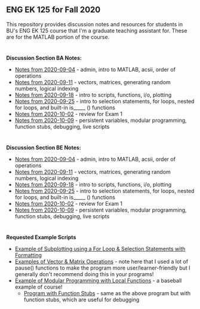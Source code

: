 ## ENG EK 125 for Fall 2020  
This repository provides discussion notes and resources for students in BU's ENG EK 125 course that I'm a graduate teaching assistant for. These are for the MATLAB portion of the course.

#
**Discussion Section BA Notes:**
- [Notes from 2020-09-04](https://github.com/leahgaeta/MATLAB-References/raw/master/Fall20Material/BA%20Discussion%201.pdf) - admin, intro to MATLAB, acsii, order of operations
- [Notes from 2020-09-11](https://github.com/leahgaeta/MATLAB-References/raw/master/Fall20Material/BA%20Discussion%202.pdf) - vectors, matrices, generating random numbers, logical indexing
- [Notes from 2020-09-18](https://github.com/leahgaeta/MATLAB-References/raw/master/Fall20Material/BA%20Discussion%203.pdf) - intro to scripts, functions, i/o, plotting
- [Notes from 2020-09-25](https://github.com/leahgaeta/MATLAB-References/raw/master/Fall20Material/BA%20Discussion%204.pdf) - intro to selection statements, for loops, nested for loops, and built-in is_____ () functions
- [Notes from 2020-10-02](https://github.com/leahgaeta/MATLAB-References/raw/master/Fall20Material/BA%20Discussion%205.pdf) - review for Exam 1
- [Notes from 2020-10-09](https://github.com/leahgaeta/MATLAB-References/raw/master/Fall20Material/BA%20Discussion%206.pdf) - persistent variables, modular programming, function stubs, debugging, live scripts

#
**Discussion Section BE Notes:**
- [Notes from 2020-09-04](https://github.com/leahgaeta/MATLAB-References/raw/master/Fall20Material/BE%20Discussion%201.pdf) - admin, intro to MATLAB, acsii, order of operations
- [Notes from 2020-09-11](https://github.com/leahgaeta/MATLAB-References/raw/master/Fall20Material/BE%20Discussion%202.pdf) - vectors, matrices, generating random numbers, logical indexing
- [Notes from 2020-09-18](https://github.com/leahgaeta/MATLAB-References/raw/master/Fall20Material/BE%20Discussion%203.pdf) - intro to scripts, functions, i/o, plotting
- [Notes from 2020-09-25](https://github.com/leahgaeta/MATLAB-References/raw/master/Fall20Material/BE%20Discussion%204.pdf) - intro to selection statements, for loops, nested for loops, and built-in is_____ () functions
- [Notes from 2020-10-02](https://github.com/leahgaeta/MATLAB-References/raw/master/Fall20Material/BE%20Discussion%205.pdf) - review for Exam 1
- [Notes from 2020-10-09](https://github.com/leahgaeta/MATLAB-References/raw/master/Fall20Material/BE%20Discussion%206.pdf) - persistent variables, modular programming, function stubs, debugging, live scripts

#
**Requested Example Scripts**
- [Example of Subplotting using a For Loop & Selection Statements with Formatting](https://raw.githubusercontent.com/leahgaeta/MATLAB-References/master/Fall20Material/subplot_example.m)
- [Examples of Vector & Matrix Operations](https://raw.githubusercontent.com/leahgaeta/MATLAB-References/master/Fall20Material/Intro_array_operations.m) - note here that I used a lot of pause() functions to make the program more user/learner-friendly but I generally don't recommend doing this in your programs!
- [Example of Modular Programming with Local Functions](https://raw.githubusercontent.com/leahgaeta/MATLAB-References/master/Fall20Material/ex_mod_prog_baseball.m) - a baseball example of course!
  - [Program with Function Stubs](https://raw.githubusercontent.com/leahgaeta/MATLAB-References/master/Fall20Material/prog_with_stubs.m) - same as the above program but with function stubs, which are useful for debugging
